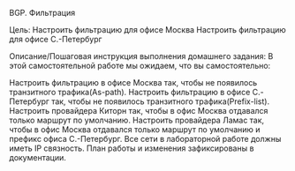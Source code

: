 BGP. Фильтрация

Цель:
Настроить фильтрацию для офисе Москва
Настроить фильтрацию для офисе С.-Петербург


Описание/Пошаговая инструкция выполнения домашнего задания:
В этой самостоятельной работе мы ожидаем, что вы самостоятельно:

Настроить фильтрацию в офисе Москва так, чтобы не появилось транзитного трафика(As-path).
Настроить фильтрацию в офисе С.-Петербург так, чтобы не появилось транзитного трафика(Prefix-list).
Настроить провайдера Киторн так, чтобы в офис Москва отдавался только маршрут по умолчанию.
Настроить провайдера Ламас так, чтобы в офис Москва отдавался только маршрут по умолчанию и префикс офиса С.-Петербург.
Все сети в лабораторной работе должны иметь IP связность.
План работы и изменения зафиксированы в документации.
